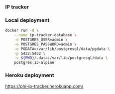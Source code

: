 ### IP tracker


### Local deployment
```bash
docker run -d \
    --name ip-tracker-database \
    -e POSTGRES_USER=admin \
    -e POSTGRES_PASSWORD=admin \
    -e PGDATA=/var/lib/postgresql/data/pgdata \
    -p 5432:5432 \
    -v ${PWD}/.data:/var/lib/postgresql/data \
    postgres:13-alpine
```

### Heroku deployment

https://phi-ip-tracker.herokuapp.com/